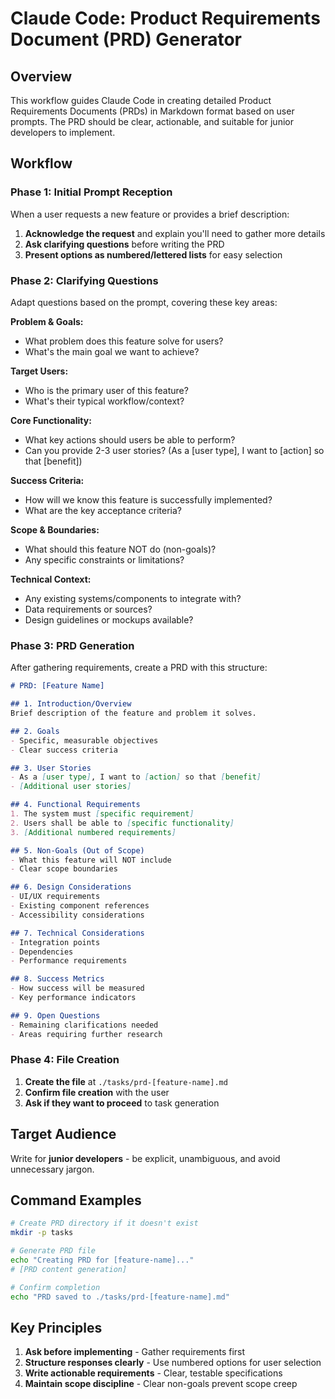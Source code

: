 # Claude Code: Product Requirements Document (PRD) Generator

## Overview
This workflow guides Claude Code in creating detailed Product Requirements Documents (PRDs) in Markdown format based on user prompts. The PRD should be clear, actionable, and suitable for junior developers to implement.

## Workflow

### Phase 1: Initial Prompt Reception
When a user requests a new feature or provides a brief description:

1. **Acknowledge the request** and explain you'll need to gather more details
2. **Ask clarifying questions** before writing the PRD
3. **Present options as numbered/lettered lists** for easy selection

### Phase 2: Clarifying Questions
Adapt questions based on the prompt, covering these key areas:

**Problem & Goals:**
- What problem does this feature solve for users?
- What's the main goal we want to achieve?

**Target Users:**
- Who is the primary user of this feature?
- What's their typical workflow/context?

**Core Functionality:**
- What key actions should users be able to perform?
- Can you provide 2-3 user stories? (As a [user type], I want to [action] so that [benefit])

**Success Criteria:**
- How will we know this feature is successfully implemented?
- What are the key acceptance criteria?

**Scope & Boundaries:**
- What should this feature NOT do (non-goals)?
- Any specific constraints or limitations?

**Technical Context:**
- Any existing systems/components to integrate with?
- Data requirements or sources?
- Design guidelines or mockups available?

### Phase 3: PRD Generation
After gathering requirements, create a PRD with this structure:

```markdown
# PRD: [Feature Name]

## 1. Introduction/Overview
Brief description of the feature and problem it solves.

## 2. Goals
- Specific, measurable objectives
- Clear success criteria

## 3. User Stories
- As a [user type], I want to [action] so that [benefit]
- [Additional user stories]

## 4. Functional Requirements
1. The system must [specific requirement]
2. Users shall be able to [specific functionality]
3. [Additional numbered requirements]

## 5. Non-Goals (Out of Scope)
- What this feature will NOT include
- Clear scope boundaries

## 6. Design Considerations
- UI/UX requirements
- Existing component references
- Accessibility considerations

## 7. Technical Considerations
- Integration points
- Dependencies
- Performance requirements

## 8. Success Metrics
- How success will be measured
- Key performance indicators

## 9. Open Questions
- Remaining clarifications needed
- Areas requiring further research
```

### Phase 4: File Creation
1. **Create the file** at `./tasks/prd-[feature-name].md`
2. **Confirm file creation** with the user
3. **Ask if they want to proceed** to task generation

## Target Audience
Write for **junior developers** - be explicit, unambiguous, and avoid unnecessary jargon.

## Command Examples
```bash
# Create PRD directory if it doesn't exist
mkdir -p tasks

# Generate PRD file
echo "Creating PRD for [feature-name]..."
# [PRD content generation]

# Confirm completion
echo "PRD saved to ./tasks/prd-[feature-name].md"
```

## Key Principles
1. **Ask before implementing** - Gather requirements first
2. **Structure responses clearly** - Use numbered options for user selection
3. **Write actionable requirements** - Clear, testable specifications
4. **Maintain scope discipline** - Clear non-goals prevent scope creep